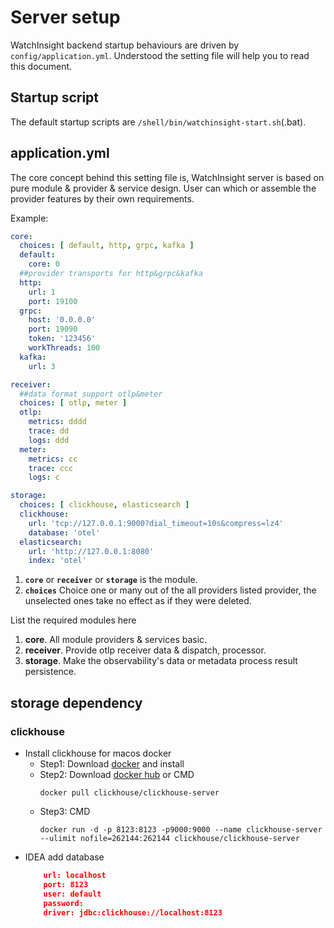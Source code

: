 # Server setup
WatchInsight backend startup behaviours are driven by `config/application.yml`.
Understood the setting file will help you to read this document.

## Startup script
The default startup scripts are `/shell/bin/watchinsight-start.sh`(.bat). 

## application.yml
The core concept behind this setting file is, WatchInsight server is based on pure module & provider & service design. 
User can which or assemble the provider features by their own requirements.

Example:
```yaml
core:
  choices: [ default, http, grpc, kafka ]
  default:
    core: 0
  ##provider transports for http&grpc&kafka
  http:
    url: 1
    port: 19100
  grpc:
    host: '0.0.0.0'
    port: 19090
    token: '123456'
    workThreads: 100
  kafka:
    url: 3

receiver:
  ##data format support otlp&meter
  choices: [ otlp, meter ]
  otlp:
    metrics: dddd
    trace: dd
    logs: ddd
  meter:
    metrics: cc
    trace: ccc
    logs: c

storage:
  choices: [ clickhouse, elasticsearch ]
  clickhouse:
    url: 'tcp://127.0.0.1:9000?dial_timeout=10s&compress=lz4'
    database: 'otel'
  elasticsearch:
    url: 'http://127.0.0.1:8080'
    index: 'otel'
```

1. **`core`** or **`receiver`** or **`storage`** is the module.
1. **`choices`** Choice one or many out of the all providers listed provider, the unselected ones take no effect as if they were deleted.

List the required modules here
1. **core**. All module providers & services basic.
1. **receiver**. Provide otlp receiver data & dispatch, processor.
1. **storage**. Make the observability's data or metadata process result persistence.

## storage dependency
### clickhouse

+ Install clickhouse for macos docker
    + Step1: Download [docker](https://desktop.docker.com/mac/main/arm64/Docker.dmg?utm_source=docker&utm_medium=webreferral&utm_campaign=dd-smartbutton&utm_location=module) and install 
    + Step2: Download [docker hub](https://hub.docker.com/r/clickhouse/clickhouse-server)
    or CMD
      ```shell
      docker pull clickhouse/clickhouse-server
      ```
    + Step3: CMD
      ```shell
      docker run -d -p 8123:8123 -p9000:9000 --name clickhouse-server --ulimit nofile=262144:262144 clickhouse/clickhouse-server
      ```
+ IDEA add database
    ```json
        url: localhost
        port: 8123
        user: default
        password: 
        driver: jdbc:clickhouse://localhost:8123
    ```
